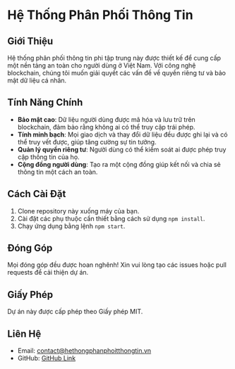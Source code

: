 # Hệ Thống Phân Phối Thông Tin

## Giới Thiệu
Hệ thống phân phối thông tin phi tập trung này được thiết kế để cung cấp một nền tảng an toàn cho người dùng ở Việt Nam. Với công nghệ blockchain, chúng tôi muốn giải quyết các vấn đề về quyền riêng tư và bảo mật dữ liệu cá nhân.

## Tính Năng Chính
- **Bảo mật cao**: Dữ liệu người dùng được mã hóa và lưu trữ trên blockchain, đảm bảo rằng không ai có thể truy cập trái phép.
- **Tính minh bạch**: Mọi giao dịch và thay đổi dữ liệu đều được ghi lại và có thể truy vết được, giúp tăng cường sự tin tưởng.
- **Quản lý quyền riêng tư**: Người dùng có thể kiểm soát ai được phép truy cập thông tin của họ.
- **Cộng đồng người dùng**: Tạo ra một cộng đồng giúp kết nối và chia sẻ thông tin một cách an toàn.

## Cách Cài Đặt
1. Clone repository này xuống máy của bạn.
2. Cài đặt các phụ thuộc cần thiết bằng cách sử dụng `npm install`.
3. Chạy ứng dụng bằng lệnh `npm start`.

## Đóng Góp
Mọi đóng góp đều được hoan nghênh! Xin vui lòng tạo các issues hoặc pull requests để cải thiện dự án.

## Giấy Phép
Dự án này được cấp phép theo Giấy phép MIT.

## Liên Hệ
- Email: contact@hethongphanphoitthongtin.vn
- GitHub: [GitHub Link](https://github.com/he-thong-phan-phoi-thong-tin)